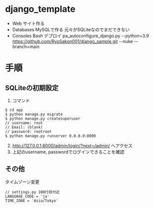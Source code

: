 # django_template

- Web
    サイト作る
- Databases
    MySQLで作る
    元々がSQLiteなのでまだできない
- Consoles
    Bash
        デプロイ
            pa_autoconfigure_django.py --python=3.9 https://github.com/RyoSakon001/django_sample.git --nuke --branch=main





# 手順

## SQLiteの初期設定

1. コマンド
```
$ cd app
$ python manage.py migrate
$ python manage.py createsuperuser
// username: root
// Email: (blank)
// password: rootroot
$ python manage.py runserver 0.0.0.0:8000
```
2. http://127.0.0.1:8000/admin/login/?next=/admin/ へアクセス
3. 上記のusername, passwordでログインできることを確認

## その他
タイムゾーン変更
```
// settings.py 100行目付近
LANGUAGE_CODE = 'ja'
TIME_ZONE = 'Asia/Tokyo'
```
